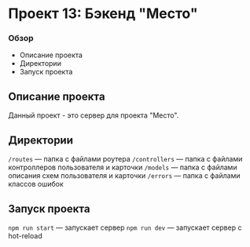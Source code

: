 # Проект 13: Бэкенд "Место" 

### Обзор
* Описание проекта
* Директории
* Запуск проекта

## Описание проекта
Данный проект - это сервер для проекта "Место". 

## Директории

`/routes` — папка с файлами роутера
`/controllers` — папка с файлами контроллеров пользователя и карточки
`/models` — папка с файлами описания схем пользователя и карточки
`/errors` — папка с файлами классов ошибок

## Запуск проекта

`npm run start` — запускает сервер
`npm run dev` — запускает сервер с hot-reload
